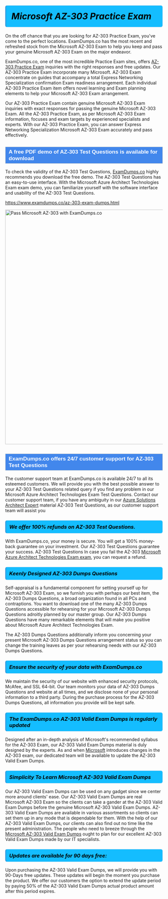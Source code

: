 <h1>                <strong><span style="display: block; color: #000000; background: #14BDFF; border: 0.5px solid #AED6F1; border-left: 3px solid #3498DB; padding: .6em; border-radius: 6px;">                     <em>Microsoft AZ-303 <span class="exam_variation">Practice Exam</span> </em>                </span></strong>            </h1>                        <p>On the off chance that you are looking for AZ-303 <span class="exam_variation">Practice Exam</span>, you've come to the perfect locations.             ExamDumps.co has the most recent and refreshed stock from the Microsoft AZ-303 Exam to help you keep and pass your genuine Microsoft AZ-303 Exam on the major endeavor.</p>                        <p>ExamDumps.co, one of the most incredible <span class="exam_variation">Practice Exam</span> sites, offers <a href="https://www.examdumps.co/az-303-exam-dumps.html">AZ-303 <span class="exam_variation">Practice Exam</span></a> inquiries with the right responses and free updates. Our AZ-303 <span class="exam_variation">Practice Exam</span> incorporate             many Microsoft. AZ-303 Exam concentrate on guides that accompany a total Express Networking Specialization confirmation Exam readiness arrangement. Each individual             AZ-303 <span class="exam_variation">Practice Exam</span> item offers novel learning and Exam planning elements to help your Microsoft AZ-303 Exam arrangement.</p>                        <p>Our AZ-303 <span class="exam_variation">Practice Exam</span> contain genuine Microsoft AZ-303 Exam inquiries with exact responses for passing the genuine Microsoft AZ-303 Exam. All the AZ-303 <span class="exam_variation">Practice Exam</span>,             as per Microsoft AZ-303 Exam information, focuses and exam targets by experienced specialists and experts. With our AZ-303 <span class="exam_variation">Practice Exam</span>, you can answer             Express Networking Specialization Microsoft AZ-303 Exam accurately and pass effectively.</p>                        <h2 style="background: #4287ec; border: 1px solid #cccccc; padding: 5px 10px;">                <span style="color: #ffffff;">                    <span style="font-size: 11pt;">                        <span style="line-height: normal;">                            <span style="font-family: Calibri,sans-serif;">                                <strong>                                    <span style="font-size: 13.0pt;">A free PDF demo of AZ-303 <span class="exam_variation2">Test Questions</span> is available for download</span>                                </strong>                            </span>                        </span>                    </span>                </span>            </h2>                        <p>To check the validity of the AZ-303 <span class="exam_variation2">Test Questions</span>, <a href="https://www.examdumps.co/">ExamDumps.co</a> highly recommends you download the free demo. The AZ-303 <span class="exam_variation2">Test Questions</span> has an easy-to-use interface.             With the Microsoft Azure Architect Technologies Exam exam demo, you can familiarize yourself with the software interface and usability of the AZ-303 <span class="exam_variation2">Test Questions</span>.</p>                        <p><a href="https://www.examdumps.co/az-303-exam-dumps.html">https://www.examdumps.co/az-303-exam-dumps.html</a></p>                        <p><a href="https://www.examdumps.co/"><img src="https://www.examdumps.co//images/banners/big-sale-20-percent-discount-offer-examdumps.jpg" class="postImage" alt="Pass Microsoft AZ-303 with ExamDumps.co" width="750"></a></p>                            <h2 style="background: #4287ec; border: 1px solid #cccccc; padding: 5px 10px;">                <span style="color: #ffffff;">                    <span style="font-size: 11pt;">                        <span style="line-height: normal;">                            <span style="font-family: Calibri,sans-serif;">                                <strong>                                    <span style="font-size: 13.0pt;">ExamDumps.co offers 24/7 customer support for AZ-303 <span class="exam_variation2">Test Questions</span> </span>                                </strong>                            </span>                        </span>                    </span>                </span>            </h2>                        <p>The customer support team at ExamDumps.co is available 24/7 to all its esteemed customers. We will provide you with the best possible answer to your AZ-303 <span class="exam_variation2">Test Questions</span>            related query if you find any problem in our Microsoft Azure Architect Technologies Exam <span class="exam_variation2">Test Questions</span>. Contact our customer support team, if you have any ambiguity in             our <a href="https://www.examdumps.co/azure-solutions-architect-exam-dumps.html">Azure Solutions Architect Expert</a> material AZ-303 <span class="exam_variation2">Test Questions</span>, as our customer support team will assist you</p>                        <h3>                <strong>                    <span style="display: block; color: #000000; background: #14BDFF; border: 0.5px solid #AED6F1; border-left: 3px solid #3498DB; padding: .6em; border-radius: 6px;">                        <em>We offer 100% refunds on AZ-303 <span class="exam_variation2">Test Questions</span>.</em>                    </span>                </strong>            </h3>                        <p>With ExamDumps.co, your money is secure. You will get a 100% money-back guarantee on your investment. Our AZ-303 <span class="exam_variation2">Test Questions</span> guarantee your success.             AZ-303 <span class="exam_variation2">Test Questions</span> In case you fail the AZ-303 <a href="https://www.examdumps.co/az-303-exam-dumps.html">Microsoft Azure Architect Technologies Exam exam</a>, you can request a refund.</p>                        <h3>                <strong>                    <span style="display: block; color: #000000; background: #14BDFF; border: 0.5px solid #AED6F1; border-left: 3px solid #3498DB; padding: .6em; border-radius: 6px;">                        <em>Keenly Designed AZ-303 <span class="exam_variation3">Dumps Questions</span></em>                    </span>                </strong>            </h3>                        <p>Self-appraisal is a fundamental component for setting yourself up for Microsoft AZ-303 Exam, so we furnish you with perhaps our best item, the AZ-303 <span class="exam_variation3">Dumps Questions</span>,             a broad organization found in all PCs and contraptions. You want to download one of the many AZ-303 <span class="exam_variation3">Dumps Questions</span> accessible for rehearsing for your             Microsoft AZ-303 <span class="exam_variation3">Dumps Questions</span> adroitly planned by our master group. Our AZ-303 <span class="exam_variation3">Dumps Questions</span> have many remarkable elements that will make you             positive about Microsoft Azure Architect Technologies Exam.</p>                        <p>The AZ-303 <span class="exam_variation3">Dumps Questions</span> additionally inform you concerning your present Microsoft AZ-303 <span class="exam_variation3">Dumps Questions</span> arrangement status so you can change the training             leaves as per your rehearsing needs with our AZ-303 <span class="exam_variation3">Dumps Questions</span>.</p>                        <h3>                <strong>                    <span style="display: block; color: #000000; background: #14BDFF; border: 0.5px solid #AED6F1; border-left: 3px solid #3498DB; padding: .6em; border-radius: 6px;">                        <em>Ensure the security of your data with ExamDumps.co </em>                    </span>                </strong>            </h3>                        <p>We maintain the security of our website with enhanced security protocols, McAfee, and SSL 64-bit. Our team monitors your data of AZ-303 <span class="exam_variation3">Dumps Questions</span> and website at all times,             and we disclose none of your personal information to a third party. During the purchase process for the AZ-303 <span class="exam_variation3">Dumps Questions</span>, all information you provide will be kept safe.</p>                        <h3>                <strong>                    <span style="display: block; color: #000000; background: #14BDFF; border: 0.5px solid #AED6F1; border-left: 3px solid #3498DB; padding: .6em; border-radius: 6px;">                        <em>The ExamDumps.co AZ-303 <span class="exam_variation4">Valid Exam Dumps</span> is regularly updated </em>                    </span>                </strong>            </h3>                        <p>Designed after an in-depth analysis of Microsoft's recommended syllabus for the AZ-303 Exam, our AZ-303 <span class="exam_variation4">Valid Exam Dumps</span> material is duly designed by the experts.             As and when <a href="https://www.examdumps.co/microsoft-exam-dumps.html">Microsoft</a> introduces changes in the AZ-303 exam, our dedicated team will be available to update the AZ-303 <span class="exam_variation4">Valid Exam Dumps</span>.</p>                        <h3>                <strong>                    <span style="display: block; color: #000000; background: #14BDFF; border: 0.5px solid #AED6F1; border-left: 3px solid #3498DB; padding: .6em; border-radius: 6px;">                        <em>Simplicity To Learn Microsoft AZ-303 <span class="exam_variation4">Valid Exam Dumps</span></em>                    </span>                </strong>            </h3>                        <p>Our AZ-303 <span class="exam_variation4">Valid Exam Dumps</span> can be used on any gadget since we center more around clients' ease. Our AZ-303 <span class="exam_variation4">Valid Exam Dumps</span> are real Microsoft AZ-303 Exam             so the clients can take a gander at the AZ-303 <span class="exam_variation4">Valid Exam Dumps</span> before the genuine Microsoft AZ-303 <span class="exam_variation4">Valid Exam Dumps</span>. AZ-303 <span class="exam_variation4">Valid Exam Dumps</span> are available in various assortments             so clients can set them up in any mode that is dependable for them. With the help of our AZ-303 <span class="exam_variation4">Valid Exam Dumps</span>, our clients can also find out no time like the present administration.             The people who need to breeze through the <a href="https://www.examdumps.co/az-303-exam-dumps.html">Microsoft AZ-303 <span class="exam_variation4">Valid Exam Dumps</span></a> ought to plan for our excellent AZ-303 <span class="exam_variation4">Valid Exam Dumps</span> made by our IT specialists.</p>                        <h3>                <strong>                    <span style="display: block; color: #000000; background: #14BDFF; border: 0.5px solid #AED6F1; border-left: 3px solid #3498DB; padding: .6em; border-radius: 6px;">                        <em>Updates are available for 90 days free:</em>                    </span>                </strong>            </h3>                        <p>Upon purchasing the AZ-303 <span class="exam_variation4">Valid Exam Dumps</span>, we will provide you with 90-Days free updates. These updates will begin the moment you purchase the product.             We offer our customers the option to extend the update period by paying 50% of the AZ-303 <span class="exam_variation4">Valid Exam Dumps</span> actual product amount after this period expires.</p>                    
